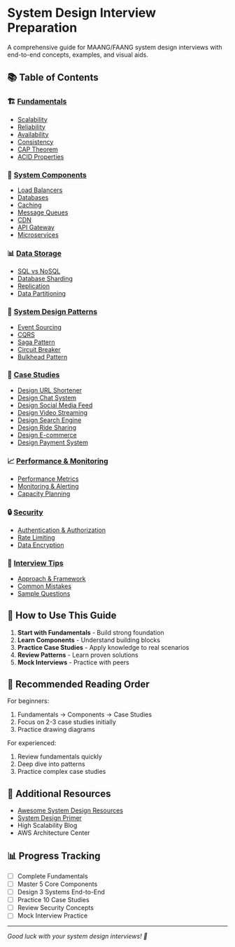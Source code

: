 # System Design Interview Preparation

A comprehensive guide for MAANG/FAANG system design interviews with end-to-end concepts, examples, and visual aids.

## 📚 Table of Contents

### 🏗️ [Fundamentals](./fundamentals/)
- [Scalability](./fundamentals/scalability.md)
- [Reliability](./fundamentals/reliability.md)
- [Availability](./fundamentals/availability.md)
- [Consistency](./fundamentals/consistency.md)
- [CAP Theorem](./fundamentals/cap-theorem.md)
- [ACID Properties](./fundamentals/acid-properties.md)

### 🔧 [System Components](./components/)
- [Load Balancers](./components/load-balancers.md)
- [Databases](./components/databases.md)
- [Caching](./components/caching.md)
- [Message Queues](./components/message-queues.md)
- [CDN](./components/cdn.md)
- [API Gateway](./components/api-gateway.md)
- [Microservices](./components/microservices.md)

### 📊 [Data Storage](./data-storage/)
- [SQL vs NoSQL](./data-storage/sql-vs-nosql.md)
- [Database Sharding](./data-storage/sharding.md)
- [Replication](./data-storage/replication.md)
- [Data Partitioning](./data-storage/partitioning.md)

### 🚀 [System Design Patterns](./patterns/)
- [Event Sourcing](./patterns/event-sourcing.md)
- [CQRS](./patterns/cqrs.md)
- [Saga Pattern](./patterns/saga-pattern.md)
- [Circuit Breaker](./patterns/circuit-breaker.md)
- [Bulkhead Pattern](./patterns/bulkhead.md)

### 🎯 [Case Studies](./case-studies/)
- [Design URL Shortener](./case-studies/url-shortener.md)
- [Design Chat System](./case-studies/chat-system.md)
- [Design Social Media Feed](./case-studies/social-media-feed.md)
- [Design Video Streaming](./case-studies/video-streaming.md)
- [Design Search Engine](./case-studies/search-engine.md)
- [Design Ride Sharing](./case-studies/ride-sharing.md)
- [Design E-commerce](./case-studies/e-commerce.md)
- [Design Payment System](./case-studies/payment-system.md)

### 📈 [Performance & Monitoring](./performance/)
- [Performance Metrics](./performance/metrics.md)
- [Monitoring & Alerting](./performance/monitoring.md)
- [Capacity Planning](./performance/capacity-planning.md)

### 🔒 [Security](./security/)
- [Authentication & Authorization](./security/auth.md)
- [Rate Limiting](./security/rate-limiting.md)
- [Data Encryption](./security/encryption.md)

### 📝 [Interview Tips](./interview-tips/)
- [Approach & Framework](./interview-tips/approach.md)
- [Common Mistakes](./interview-tips/mistakes.md)
- [Sample Questions](./interview-tips/questions.md)

## 🎯 How to Use This Guide

1. **Start with Fundamentals** - Build strong foundation
2. **Learn Components** - Understand building blocks
3. **Practice Case Studies** - Apply knowledge to real scenarios
4. **Review Patterns** - Learn proven solutions
5. **Mock Interviews** - Practice with peers

## 📖 Recommended Reading Order

For beginners:
1. Fundamentals → Components → Case Studies
2. Focus on 2-3 case studies initially
3. Practice drawing diagrams

For experienced:
1. Review fundamentals quickly
2. Deep dive into patterns
3. Practice complex case studies

## 🔗 Additional Resources

- [Awesome System Design Resources](https://github.com/ashishps1/awesome-system-design-resources)
- [System Design Primer](https://github.com/donnemartin/system-design-primer)
- High Scalability Blog
- AWS Architecture Center

## 📊 Progress Tracking

- [ ] Complete Fundamentals
- [ ] Master 5 Core Components
- [ ] Design 3 Systems End-to-End
- [ ] Practice 10 Case Studies
- [ ] Review Security Concepts
- [ ] Mock Interview Practice

---

*Good luck with your system design interviews! 🚀*